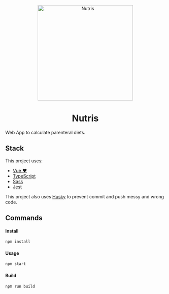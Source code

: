 

<p align="center">
  <img  src="https://img.icons8.com/cotton/2x/watermelon.png" alt="Nutris" width="300" />
</p>
<h1 align="center">Nutris</h1>

Web App to calculate parenteral diets.

## Stack

This project uses:

- [Vue ❤️](https://vuejs.org/)
- [TypeScript](https://www.typescriptlang.org/)
- [Sass](https://sass-lang.com/)
- [Jest](https://jestjs.io/docs/en/getting-started)

This project also uses [Husky](https://github.com/typicode/husky) to prevent commit and push messy and wrong code.

## Commands

#### Install

```sh
npm install
```

#### Usage

```sh
npm start
```

#### Build 

```sh
npm run build
```

